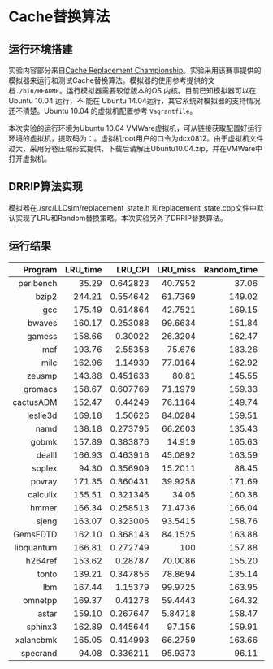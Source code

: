 # Cache替换算法

## 运行环境搭建

实验内容部分来自[Cache Replacement Championship](https://www.jilp.org/jwac-1/)。实验采用该赛事提供的模拟器来运行和测试Cache替换算法。模拟器的使用参考提供的文档`./bin/README`。运行模拟器需要较低版本的OS 内核。目前已知模拟器可以在 Ubuntu 10.04 运行，不
能在 Ubuntu 14.04运行，其它系统对模拟器的支持情况还不清楚。Ubuntu 10.04 的虚拟机配置参考
`Vagrantfile`。

本次实验的运行环境为Ubuntu 10.04 VMWare虚拟机，可从链接获取配置好运行环境的虚拟机，提取码为：。虚拟机root用户的口令为dcx0812。由于虚拟机文件过大，采用分卷压缩形式提供，下载后请解压Ubuntu10.04.zip，并在VMWare中打开虚拟机。

## DRRIP算法实现

模拟器在./src/LLCsim/replacement_state.h 和replacement_state.cpp文件中默认实现了LRU和Random替换策略。本次实验另外了DRRIP替换算法。

## 运行结果

| **Program** | **LRU_time** | **LRU_CPI** | **LRU_miss** | **Random_time** | **Random_CPI** | **Random_miss** | **DRRIP_time** | **DRRIP_CPI** | **DRRIP_miss** | **least_time** | **least_CPI** | **least_miss** |
| ----: | -------: | ----: | ----: | -------: | ----: | ----: | -------: | ----: | ----: | -------: | ----: | ----: |
| perlbench | 35.29 | 0.642823 | 40.7952 | 37.06 | 0.665731 | 44.4057 | 36.47 | 0.649961 | 41.9563 | LRU | LRU | LRU |
| bzip2 | 244.21 | 0.554642 | 61.7369 | 149.02 | 0.561004 | 61.6783 | 176.19 | 0.555696 | 61.1119 | Random | LRU | DRRIP |
| gcc | 175.49 | 0.614864 | 42.7521 | 169.15 | 0.632975 | 45.6397 | 163.03 | 0.576204 | 37.0117 | DRRIP | DRRIP | DRRIP |
| bwaves | 160.17 | 0.253088 | 99.6634 | 151.84 | 0.253088 | 99.6634 | 147.47 | 0.253088 | 99.6634 | DRRIP | -- | -- |
| gamess | 158.66 | 0.30022 | 26.3204 | 162.47 | 0.302997 | 27.6546 | 152.70 | 0.302972 | 28.2432 | DRRIP | LRU | LRU |
| mcf | 193.76 | 2.55358 | 75.676 | 183.26 | 2.5574 | 76.6152 | 180.66 | 1.8474 | 55.9727 | DRRIP | DRRIP | DRRIP |
| milc | 162.96 | 1.14939 | 77.0164 | 162.92 | 1.14819 | 76.2749 | 161.27 | 1.15432 | 77.1799 | DRRIP | LRU | Random |
| zeusmp | 143.88 | 0.451633 | 80.81 | 145.55 | 0.454491 | 82.6395 | 140.57 | 0.451381 | 80.7558 | DRRIP | DRRIP | DRRIP |
| gromacs | 158.67 | 0.607769 | 71.1979 | 159.33 | 0.623448 | 74.3719 | 161.55 | 0.615708 | 72.6502 | LRU | LRU | LRU |
| cactusADM | 152.47 | 0.44249 | 76.1164 | 149.74 | 0.436016 | 73.7824 | 156.22 | 0.366023 | 64.8184 | Random | DRRIP | DRRIP |
| leslie3d | 169.18 | 1.50626 | 84.0284 | 159.51 | 1.52591 | 80.9639 | 158.91 | 1.50759 | 81.2131 | DRRIP | LRU | Random |
| namd | 138.18 | 0.273795 | 66.2603 | 135.43 | 0.273805 | 66.3123 | 136.51 | 0.273795 | 66.2545 | Random | LRU | DRRIP |
| gobmk | 157.89 | 0.383876 | 14.919 | 165.63 | 0.406574 | 20.4838 | 158.03 | 0.381858 | 13.8269 | LRU | DRRIP | DRRIP |
| dealII | 166.93 | 0.463916 | 45.0892 | 163.59 | 0.449077 | 41.7856 | 167.09 | 0.441832 | 38.3708 | Random | DRRIP | DRRIP |
| soplex | 94.30 | 0.356909 | 15.2011 | 88.45 | 0.366572 | 17.5536 | 90.90 | 0.361154 | 16.2963 | Random | LRU | LRU |
| povray | 171.35 | 0.360431 | 39.9258 | 171.69 | 0.360522 | 40.2017 | 166.94 | 0.360407 | 39.8444 | DRRIP | DRRIP | DRRIP |
| calculix | 155.51 | 0.321346 | 34.05 | 160.38 | 0.330771 | 38.3193 | 156.63 | 0.324732 | 36.7343 | LRU | LRU | LRU |
| hmmer | 166.34 | 0.258513 | 71.4736 | 166.04 | 0.258513 | 71.4736 | 166.14 | 0.258511 | 71.4605 | Random | DRRIP | DRRIP |
| sjeng | 163.07 | 0.323006 | 93.5415 | 158.76 | 0.323338 | 94.1036 | 161.55 | 0.322837 | 93.2422 | Random | DRRIP | DRRIP |
| GemsFDTD | 162.10 | 0.368143 | 84.1525 | 163.88 | 0.368143 | 84.1525 | 163.19 | 0.368143 | 84.1525 | LRU | -- | -- |
| libquantum | 166.81 | 0.272749 | 100 | 157.88 | 0.272749 | 100 | 159.42 | 0.272749 | 100 | Random | -- | -- |
| h264ref | 153.62 | 0.28787 | 70.0086 | 155.20 | 0.291897 | 71.7721 | 152.17 | 0.288128 | 70.1401 | DRRIP | LRU | LRU |
| tonto | 139.21 | 0.347856 | 78.8694 | 135.14 | 0.348094 | 79.4314 | 136.88 | 0.347863 | 78.898 | Random | LRU | LRU |
| lbm | 167.44 | 1.15379 | 99.9725 | 163.95 | 1.15435 | 99.9385 | 165.08 | 1.15317 | 99.8661 | Random | DRRIP | DRRIP |
| omnetpp | 169.37 | 0.41278 | 59.4443 | 164.32 | 0.412934 | 60.0557 | 168.21 | 0.412739 | 59.3187 | Random | DRRIP | DRRIP |
| astar | 159.10 | 0.267647 | 5.84718 | 158.47 | 0.267647 | 5.84718 | 157.81 | 0.267647 | 5.84718 | DRRIP | -- | -- |
| sphinx3 | 162.89 | 0.445644 | 97.156 | 159.91 | 0.445665 | 97.262 | 159.32 | 0.445645 | 97.1648 | DRRIP | LRU | LRU |
| xalancbmk | 165.05 | 0.414993 | 66.2759 | 163.66 | 0.420899 | 67.5795 | 165.49 | 0.413111 | 65.1721 | Random | DRRIP | DRRIP |
| specrand | 94.08 | 0.336211 | 95.9373 | 96.11 | 0.336246 | 96.3212 | 93.17 | 0.336293 | 96.929 | DRRIP | LRU | LRU |
